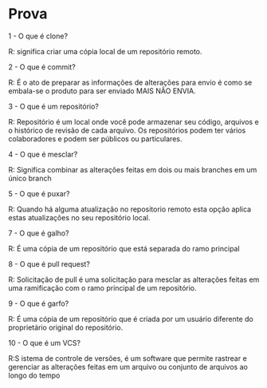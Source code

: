 # Prova

1 - O que é clone?

R: significa criar uma cópia local de um repositório remoto.

2 - O que é commit?

R: É o ato de preparar as informações de alterações para envio é como se embala-se o produto para ser enviado MAIS NÂO ENVIA.

3 - O que é um repositório?

R: Repositório é um local onde você pode armazenar seu código, arquivos e o histórico de revisão de cada arquivo. Os repositórios podem ter vários colaboradores e podem ser públicos ou particulares.

4 - O que é mesclar?

R: Significa combinar as alterações feitas em dois ou mais branches em um único branch

5 - O que é puxar?

R: Quando há alguma atualização no repositorio remoto esta opção aplica estas atualizações no seu repositório local.

7 - O que é galho?

R: É uma cópia de um repositório que está separada do ramo principal

8 - O que é pull request?

R: Solicitação de pull é uma solicitação para mesclar as alterações feitas em uma ramificação com o ramo principal de um repositório.

9 - O que é garfo?

R: É uma cópia de um repositório que é criada por um usuário diferente do proprietário original do repositório.

10 - O que é um VCS?

R:S istema de controle de versões, é um software que permite rastrear e gerenciar as alterações feitas em um arquivo ou conjunto de arquivos ao longo do tempo


 

 